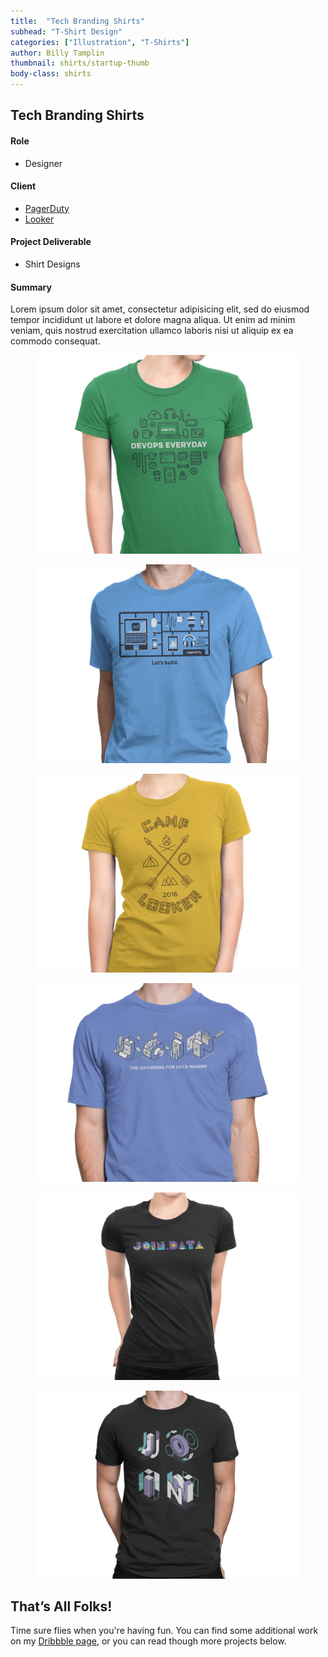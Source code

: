 ```yaml
---
title:  "Tech Branding Shirts"
subhead: "T-Shirt Design"
categories: ["Illustration", "T-Shirts"]
author: Billy Tamplin
thumbnail: shirts/startup-thumb
body-class: shirts
---
```

<section class="container-fluid introduction">
  <div class="container">
    <div class="row">
      <div class="col-sm-12">
        <h1 class="title">Tech Branding Shirts</h1>
      </div>
    </div>
    <div class="row">
      <div class="col-md-5">
        <h4>Role</h4>
        <ul>
          <li>Designer</li>
        </ul>
        <h4>Client</h4>
        <ul>
          <li><a href="https://www.pagerduty.com/">PagerDuty</a></li>
          <li><a href="https://www.looker.com/">Looker</a></li>
        </ul>
        <h4>Project Deliverable</h4>
        <ul>
          <li>Shirt Designs</li>
        </ul>
      </div>
      <div class="col-md-7 summary">
        <h4>Summary</h4>
        <p>Lorem ipsum dolor sit amet, consectetur adipisicing elit, sed do eiusmod tempor incididunt ut labore et dolore magna aliqua. Ut enim ad minim veniam, quis nostrud exercitation ullamco laboris nisi ut aliquip ex ea commodo consequat.</p>
      </div>
    </div>
  </div>
</section>

<section class="container work">
  <div class="row">
    <figure>
      <img src="../img/shirts/shirt-devops.jpg" alt="">
    </figure>
    <figure>
      <img src="../img/shirts/shirt-build.jpg" alt="">
    </figure>
    <figure>
      <img src="../img/shirts/shirt-camp.jpg" alt="">
    </figure>
    <figure>
      <img src="../img/shirts/shirt-join-iso.jpg" alt="">
    </figure>
    <figure>
      <img src="../img/shirts/shirt-join-pattern.png" alt="">
    </figure>
    <figure>
      <img src="../img/shirts/shirt-iso-2.png" alt="">
    </figure>
  </div>
</section>
<section class="container-fluid post-closing">
  <div class="container">
    <h2>That’s All Folks!</h2>
    <p>Time sure flies when you're having fun. You can find some additional work on my <a href="https://dribbble.com/billy">Dribbble page</a>, or you can read though more projects below.</p>
  </div>
</section>
